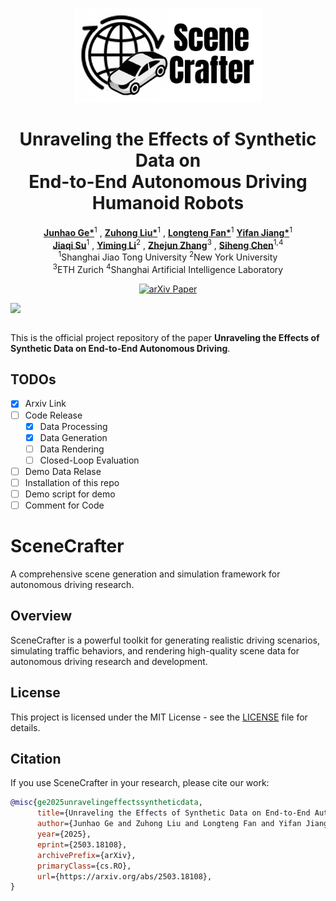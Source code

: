 <a id="readme-top"></a>

<div align="center">
  <img src="assets/scenecrafter_logo.png" alt="Logo" width="300">
  <h1 align="center">Unraveling the Effects of Synthetic Data on <br>End-to-End Autonomous Driving Humanoid Robots</h1>

<p align="center">
    <a href="https://scholar.google.com/citations?user=2oeqemsAAAAJ&hl=en"><strong>Junhao Ge*</strong></a><sup>1</sup>
    ,
    <a href="https://scholar.google.com/citations?user=0S38F-EAAAAJ&hl=en"><strong>Zuhong Liu*</strong></a><sup>1</sup>
    ,
    <a href="https://scholar.google.com/citations?user=nM5_jUIAAAAJ&hl=en"><strong>Longteng Fan*</strong></a><sup>1</sup>
    <a href="https://scholar.google.com/citations?user=2oeqemsAAAAJ&hl=zh-CN"><strong>Yifan Jiang*</strong></a><sup>1</sup>
    <br>
    <a href="https://scholar.google.com/citations?user=2oeqemsAAAAJ&hl=zh-CN"><strong>Jiaqi Su</strong></a><sup>1</sup>
    ,
    <a href="https://yimingli-page.github.io/"><strong>Yiming Li</strong></a><sup>2</sup>
    ,
    <a href="https://zhejz.github.io/"><strong>Zhejun Zhang</strong></a><sup>3</sup>
    ,
    <a href="https://siheng-chen.github.io/"><strong>Siheng Chen</strong></a><sup>1,4</sup>
    <br>
    <sup>1</sup>Shanghai Jiao Tong University <sup>2</sup>New York University 
    <br>
    <sup>3</sup>ETH Zurich <sup>4</sup>Shanghai Artificial Intelligence Laboratory
</p>
  <p>
    <!-- <a href="https://xdimlab.github.io/HUGSIM/">
      <img src="https://img.shields.io/badge/Project-Page-green?style=for-the-badge" alt="Project Page" height="20">
    </a> -->
    <a href="https://arxiv.org/abs/">
      <img src="https://img.shields.io/badge/arXiv-Paper-red?style=for-the-badge" alt="arXiv Paper" height="20">
    </a>
  </p>

  <img src="assets/scenecrafter_teaser.png" width="800" style="display: block; margin: 0 auto;">

  <br>

  <p align="left">
    This is the official project repository of the paper <b>Unraveling the Effects of Synthetic Data on End-to-End Autonomous Driving</b>.
  </p>
  
</div>

## TODOs
- [X] Arxiv Link
- [ ] Code Release
  - [X] Data Processing
  - [X] Data Generation
  - [ ] Data Rendering
  - [ ] Closed-Loop Evaluation
- [ ] Demo Data Relase
- [ ] Installation of this repo
- [ ] Demo script for demo
- [ ] Comment for Code
 
# SceneCrafter

A comprehensive scene generation and simulation framework for autonomous driving research.

## Overview

SceneCrafter is a powerful toolkit for generating realistic driving scenarios, simulating traffic behaviors, and rendering high-quality scene data for autonomous driving research and development.

## License

This project is licensed under the MIT License - see the [LICENSE](LICENSE) file for details.

## Citation

If you use SceneCrafter in your research, please cite our work:

```bibtex
@misc{ge2025unravelingeffectssyntheticdata,
      title={Unraveling the Effects of Synthetic Data on End-to-End Autonomous Driving}, 
      author={Junhao Ge and Zuhong Liu and Longteng Fan and Yifan Jiang and Jiaqi Su and Yiming Li and Zhejun Zhang and Siheng Chen},
      year={2025},
      eprint={2503.18108},
      archivePrefix={arXiv},
      primaryClass={cs.RO},
      url={https://arxiv.org/abs/2503.18108}, 
}
```